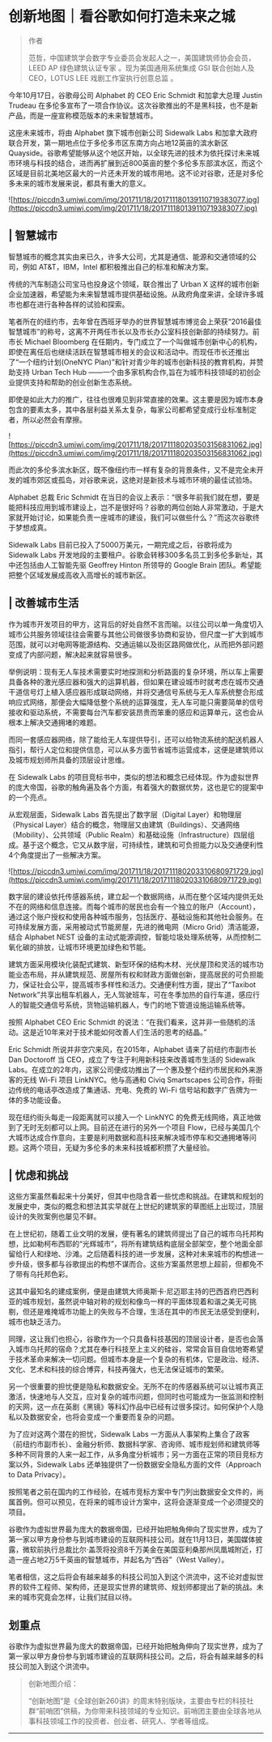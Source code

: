 # 创新地图｜看谷歌如何打造未来之城

>  作者
> 
> 范哲，中国建筑学会数字专业委员会发起人之一，美国建筑师协会会员，LEED AP 绿色建筑认证专家 。现为美国通用系统集成 GSI 联合创始人及 CEO，LOTUS LEE 戏剧工作室执行创意总监 。

今年10月17日，谷歌母公司 Alphabet 的 CEO Eric Schmidt 和加拿大总理 Justin Trudeau 在多伦多宣布了一项合作协议。这次谷歌推出的不是黑科技，也不是新产品，而是一座宣称模范版本的未来智慧城市。

这座未来城市，将由 Alphabet 旗下城市创新公司 Sidewalk Labs 和加拿大政府联合开发，第一期地点位于多伦多市区东南方向占地12英亩的滨水新区 Quayside。谷歌希望能够从这个地区开始，以全球先进的技术为依托探讨未来城市环境与科技的结合，进而再扩展到近800英亩的整个多伦多东部滨水区，而这个区域是目前北美地区最大的一片还未开发的城市用地。这不论对谷歌，还是对多伦多未来的城市发展来说，都具有重大的意义。

![https://piccdn3.umiwi.com/img/201711/18/201711180139110719383077.jpg](https://piccdn3.umiwi.com/img/201711/18/201711180139110719383077.jpg)

## | 智慧城市

智慧城市的概念其实由来已久，许多大公司，尤其是通信、能源和交通领域的公司，例如 AT&T，IBM，Intel 都积极推出自己的标准和解决方案。

传统的汽车制造公司宝马也投身这个领域，联合推出了 Urban X 这样的城市创新企业加速器，希望能为未来智慧城市提供基础设施。从政府角度来讲，全球许多城市也都在进行各种各样的试验和探索。

笔者所在的纽约市，去年曾在西班牙举办的世界智慧城市博览会上荣获“2016最佳智慧城市”的称号，这离不开两任市长以及市长办公室科技创新部的持续努力。前市长 Michael Bloomberg 在任期内，专门成立了一个叫做城市创新中心的机构，即使在离任后也继续活跃在智慧城市相关的会议和活动中。而现任市长还推出了“一个纽约计划(OneNYC Plan)”和针对青少年的城市创新科技的教育机构，并赞助支持 Urban Tech Hub ——一个由多家机构合作,旨在为城市科技领域的初创企业提供支持和帮助的创业创新生态系统。

即使是如此大力的推广，往往也很难见到非常直接的效果。这主要是因为城市本身包含的要素太多，其中各层利益关系太复杂，每家公司都希望变成行业标准制定者，所以必然会有摩擦。

![https://piccdn3.umiwi.com/img/201711/18/201711180203503156831062.jpg](https://piccdn3.umiwi.com/img/201711/18/201711180203503156831062.jpg)

而此次的多伦多滨水新区，既不像纽约市一样有复杂的背景条件，又不是完全未开发的城市郊区或孤岛，对谷歌来说，这绝对是新技术与城市环境的最佳试验场。

Alphabet 总裁 Eric Schmidt 在当日的会议上表示：“很多年前我们就在想，要是能把科技应用到城市建设上，岂不是很好吗？谷歌的两位创始人非常激动，于是大家就开始讨论，如果能负责一座城市的建设，我们可以做些什么？”而这次谷歌终于梦想成真。

Sidewalk Labs 目前已投入了5000万美元，一期完成之后，谷歌将成为 Sidewalk Labs 开发地段的主要租户。谷歌会转移300多名员工到多伦多新址，其中还包括由人工智能先驱 Geoffrey Hinton 所领导的 Google Brain 团队。希望能把整个区域发展成高收入高增长的城市新区。

## | 改善城市生活

作为城市开发项目的甲方，这背后的好处自然不言而喻。以往公司以单一角度切入城市公共服务领域往往会需要与其他公司做很多协商和妥协，但尺度一扩大到城市范围，就可以对电网等能源结构、交通运输以及街区路网做优化，从而把外部问题变成了内部问题，解决起来就容易很多。

举例说明：现有无人车技术需要实时地探测和分析路面的复杂环境，所以车上需要具备各种的激光感应器和强大的运算机器，但如果在建设城市时就考虑在城市交通干道信号灯上植入感应器形成联动网络，并将交通信号系统与无人车系统整合形成响应式网络，那便会大幅降低整个系统的运算强度，无人车可能只需要简单的信号接收和驱动系统，不需要每台汽车都安装昂贵而笨重的感应和运算单元，这也会从根本上解决交通拥堵的难题。

而同一套感应器网络，除了能给无人车提供导引，还可以给物流系统的配送机器人指引，帮行人定位和提供信息，可以从多方面节省城市运营成本，这便是建筑师以及城市规划师所具备的顶层设计思维。

在 Sidewalk Labs 的项目竞标书中，类似的想法和概念已经体现。作为虚拟世界的庞大帝国，谷歌的触角遍及各个方面，有着强大的数据优势，这也是它的提案中的一个亮点。

从宏观层面，Sidewalk Labs 首先提出了数字层（Digital Layer）和物理层（Physical Layer）结合的概念，物理层又由建筑（Buildings）、交通网络（Mobility）、公共领域（Public Realm）和基础设施（Infrastructure）四层组成。基于这个概念，它又从数字层，可持续性，建筑和可负担能力以及交通便利性4个角度提出了一些解决方案。

![https://piccdn3.umiwi.com/img/201711/18/201711180203310680971729.jpg](https://piccdn3.umiwi.com/img/201711/18/201711180203310680971729.jpg)

数字层的建设依托传感器系统，建立起一个数据网络，从而在整个区域内提供无处不在的网络和信息连接。而每个城市的居民也会有一个独立的账户（Account），通过这个账户授权和使用各种城市服务，包括医疗、基础设施和其他社会服务。在可持续发展方面，采用被动式节能房屋，先进的微电网（Micro Grid）清洁能源，结合 Alphabet NEST 设备的主动式能源调控，智能垃圾处理系统等，从而控制二氧化碳的排放，让城市环境更加绿色和节能。

建筑方面采用模块化装配式建筑、新型环保的结构木材、光伏屋顶和灵活的城市功能业态布局，并从建筑规范、房屋所有权和财政方面做创新，提高居民的可负担能力，保证社会公平，提高城市多样性和活力。交通便利性方面，提出了“Taxibot Network”共享出租车机器人，无人驾驶班车，可在冬季加热的自行车道，感应行人的智能交通信号系统，货物运输机器人，专门的地下管道设施运输系统等。

按照 Alphabet CEO Eric Schmidt 的说法：“在我们看来，这并非一些随机的活动。这是近10年来对于技术能如何改善人们生活的思考的结晶。”

Eric Schmidt 所说并非空穴来风，在2015年，Alphabet 请来了前纽约市副市长 Dan Doctoroff 当 CEO，成立了专注于利用新科技来改善城市生活的 Sidewalk Labs。在成立的2年内，这家公司便成功推出了一个惠及整个纽约市居民和外来游客的无线 Wi-Fi 项目 LinkNYC。他与高通和 Civiq Smartscapes 公司合作，将街边传统的电话亭改造成了集通话、充电、免费的 Wi-Fi 信号站和数字广告牌为一体的多功能设备。

现在纽约街头每走一段距离就可以接入一个 LinkNYC 的免费无线网络，真正地做到了无时无刻都可以上网。目前还在进行的另外一个项目 Flow，已经与美国几个大城市达成合作意向，主要是利用数据和高科技来解决城市停车和交通拥堵等问题。这两个项目，无疑为多伦多的未来科技城都积攒了大量经验。

## | 忧虑和挑战

这些方案虽然看起来十分美好，但其中也隐含着一些忧虑和挑战。在建筑和规划的发展史中，类似的概念和想法其实早就在上世纪的建筑家的草图纸上出现过，顶层设计的失败案例也屡见不鲜。

在上世纪初，随着工业文明的发展，便有著名的建筑师提出了自己的城市乌托邦构想，比如勒柯布西耶的“光辉城市”，将所有建筑结构底层全部架空，整个地面全部留给行人和绿地、沙滩。之后随着科技的进一步发展，这种对未来城市的构想进一步升级，很多都与谷歌提出的构想不谋而合。这些方案虽然思想上超前，但都免不了带有乌托邦色彩。

这其中最知名的建成案例，便是由建筑大师奥斯卡·尼迈耶主持的巴西首府巴西利亚的城市规划，虽然说中轴对称的规划和像鸟一样的平面体现着和谐之美无可挑剔，但还是难掩城市功能上的失败与不合理，生活在其中的市民无法感受到便利，城市也缺乏活力。

同理，这让我们也担心，谷歌作为一个只具备科技基因的顶层设计者，是否也会落入城市乌托邦的宿命？尤其在奉行科技至上主义的硅谷，常常会盲目自信地寄希望于技术革命来解决一切问题。但城市本身是一个复杂的有机体，它是政治、经济、文化、艺术和科技的综合博弈，科技再强大，也无法保证城市的繁荣。

另一个很重要的担忧便是隐私和数据安全。无所不在的传感器系统可以让城市真正激活，快速地与人交互，应对复杂的城市问题，但同时也可能成为一张监测和控制的天网，这一点在英剧《黑镜》等科幻作品中已经有过很多探讨。如何保护个人隐私以及数据安全，也将会变成一个重要而复杂的问题。

为了应对这两个潜在的担忧，Sidewalk Labs 一方面从人事架构上集合了政客（前纽约市副市长）、金融分析师、数据科学家、咨询师、城市规划师和建筑师等多种不同背景的人来一起工作，从多角度分析城市；另一方面在正常的项目竞标方案以外，Sidewalk Labs 还单独提供了一份数据安全隐私方面的文件（Approach to Data Privacy）。

按照笔者之前在国内的工作经验，在城市竞标方案中专门列出数据安全文件的，尚属首例。但可以预见，在将来的城市设计方案中，这将会逐渐变成一个必须提交的项目。

谷歌作为虚拟世界最为庞大的数据帝国，已经开始把触角伸向了现实世界，成为了第一家以甲方身份参与到城市建设的互联网科技公司。就在11月13日，美国媒体披露，微软前执行总裁比尔·盖茨将投资8千万美金在美国亚利桑那州凤凰城附近，打造一座占地2万5千英亩的智慧城市，并起名为“西谷”（West Valley）。

笔者相信，这之后将会有越来越多的科技公司加入到这个洪流中，这不论对虚拟世界的软件工程师、架构师，还是现实世界的建筑师、规划师都提出了新的挑战。未来的城市究竟会怎样，让我们拭目以待。

## 划重点

谷歌作为虚拟世界最为庞大的数据帝国，已经开始把触角伸向了现实世界，成为了第一家以甲方身份参与到城市建设的互联网科技公司。之后，将会有越来越多的科技公司加入到这个洪流中。

> 创新地图介绍：
> 
> “创新地图”是《全球创新260讲》的周末特别版块，主要由专栏的科技社群“前哨团”供稿，为你带来科技领域的专业知识。前哨团主要由全球各地从事科技领域工作的投资者、创业者、研究人、学者等组成。

---
